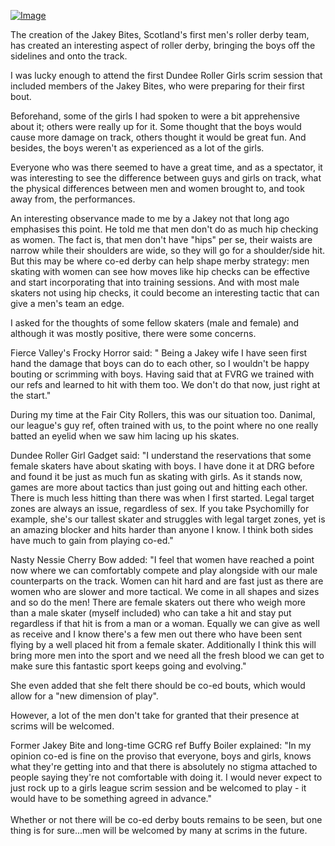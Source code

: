 <html><body><p><a href="http://scottishrollerderbyblog.com/2012/07/co-ed-derby.jpg"><img class="size-full wp-image" src="http://scottishrollerderbyblog.com/2012/07/co-ed-derby.jpg?w=487" alt="Image"></a></p><p>The creation of the Jakey Bites, Scotland's first men's roller derby team, has created an interesting aspect of roller derby, bringing the boys off the sidelines and onto the track.</p><p>I was lucky enough to attend the first Dundee Roller Girls scrim session that included members of the Jakey Bites, who were preparing for their first bout.</p><p>Beforehand, some of the girls I had spoken to were a bit apprehensive about it; others were really up for it. Some thought that the boys would cause more damage on track, others thought it would be great fun. And besides, the boys weren't as experienced as a lot of the girls.</p><p>Everyone who was there seemed to have a great time, and as a spectator, it was interesting to see the difference between guys and girls on track, what the physical differences between men and women brought to, and took away from, the performances.</p><p>An interesting observance made to me by a Jakey not that long ago emphasises this point. He told me that men don't do as much hip checking as women. The fact is, that men don't have "hips" per se, their waists are narrow while their shoulders are wide, so they will go for a shoulder/side hit. But this may be where co-ed derby can help shape merby strategy: men skating with women can see how moves like hip checks can be effective and start incorporating that into training sessions. And with most male skaters not using hip checks, it could become an interesting tactic that can give a men's team an edge.</p><p>I asked for the thoughts of some fellow skaters (male and female) and although it was mostly positive, there were some concerns.</p><p>Fierce Valley's Frocky Horror said: " Being a Jakey wife I have seen first hand the damage that boys can do to each other, so I wouldn't be happy bouting or scrimming with boys. Having said that at FVRG we trained with our refs and learned to hit with them too. We don't do that now, just right at the start."</p><p>During my time at the Fair City Rollers, this was our situation too. Danimal, our league's guy ref, often trained with us, to the point where no one really batted an eyelid when we saw him lacing up his skates.</p><p>Dundee Roller Girl Gadget said: "I understand the reservations that some female skaters have about skating with boys. I have done it at DRG before and found it be just as much fun as skating with girls. As it stands now, games are more about tactics than just going out and hitting each other. There is much less hitting than there was when I first started. Legal target zones are always an issue, regardless of sex. If you take Psychomilly for example, she's our tallest skater and struggles with legal target zones, yet is an amazing blocker and hits harder than anyone I know. I think both sides have much to gain from playing co-ed."</p><p>Nasty Nessie Cherry Bow added: "I feel that women have reached a point now where we can comfortably compete and play alongside with our male counterparts on the track. Women can hit hard and are fast just as there are women who are slower and more tactical. We come in all shapes and sizes and so do the men! There are female skaters out there who weigh more than a male skater (myself included) who can take a hit and stay put regardless if that hit is from a man or a woman. Equally we can give as well as receive and I know there's a few men out there who have been sent flying by a well placed hit from a female skater. Additionally I think this will bring more men into the sport and we need all the fresh blood we can get to make sure this fantastic sport keeps going and evolving."</p><p>She even added that she felt there should be co-ed bouts, which would allow for a "new dimension of play".</p><p>However, a lot of the men don't take for granted that their presence at scrims will be welcomed.</p><p>Former Jakey Bite and long-time GCRG ref Buffy Boiler explained: "In my opinion co-ed is fine on the proviso that everyone, boys and girls, knows what they're getting into and that there is absolutely no stigma attached to people saying they're not comfortable with doing it. I would never expect to just rock up to a girls league scrim session and be welcomed to play - it would have to be something agreed in advance."<br><br>Whether or not there will be co-ed derby bouts remains to be seen, but one thing is for sure...men will be welcomed by many at scrims in the future.</p></body></html>
